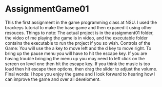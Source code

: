 # AssignmentGame01
This the first assignment in the game programming class at NSU. I used the brackeys tutorial to make the base game and then expaned it using other resouces. 
Things to note: The actual project is in the assignment01 folder, the video of me playing the game is in video, and the executable folder contains the executable to run the project if you so wish. 
Controls of the Game: You will use the a key to move left and the d key to move right. To bring up the pause menu you will have to hit the escape key. If you are having trouble bringing the menu up you may need to left click on the screen on level one then hit the escape key. If you think the music is too loud then hit escape then options, then drag the slider to adjust the volume.
Final words: I hope you enjoy the game and I look forward to hearing how I can improve the game and over all develoment.
